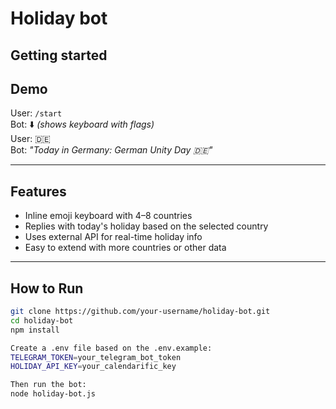 # Holiday bot
## Getting started

## Demo

User: `/start`  
Bot: ⬇️ *(shows keyboard with flags)*  
User: 🇩🇪  
Bot: *"Today in Germany: German Unity Day 🇩🇪"*

---

## Features

- Inline emoji keyboard with 4–8 countries
- Replies with today's holiday based on the selected country
- Uses external API for real-time holiday info
- Easy to extend with more countries or other data

---

## How to Run

```bash
git clone https://github.com/your-username/holiday-bot.git
cd holiday-bot
npm install

Create a .env file based on the .env.example:
TELEGRAM_TOKEN=your_telegram_bot_token
HOLIDAY_API_KEY=your_calendarific_key

Then run the bot:
node holiday-bot.js
